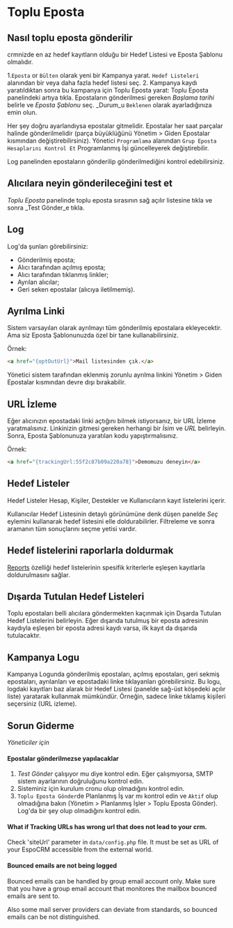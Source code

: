 # Toplu Eposta

## Nasıl toplu eposta gönderilir

crmnizde en az hedef kayıtların olduğu bir Hedef Listesi ve Eposta Şablonu olmalıdır.

1.`Eposta` or `Bülten` olarak yeni bir Kampanya yarat. `Hedef Listeleri` alanından bir veya daha fazla hedef listesi seç.
2. Kampanya kaydı yaratıldıktan sonra bu kampanya için Toplu Eposta yarat: Toplu Eposta panelindeki artıya tıkla. Epostaların gönderilmesi gereken _Başlama tarihi_ belirle ve _Eposta Şablonu_ seç. _Durum_u `Beklenen` olarak ayarladığınıza emin olun.

Her şey doğru ayarlandıysa epostalar gitmelidir. Epostalar her saat parçalar halinde gönderilmelidir (parça büyüklüğünü Yönetim > Giden Epostalar kısmından değiştirebilirsiniz). Yönetici `Programlama` alanından `Grup Eposta Hesaplarını Kontrol Et` Programlanmış İşi güncelleyerek değiştirebilir.

Log panelinden epostaların gönderilip gönderilmediğini kontrol edebilirsiniz.

## Alıcılara neyin gönderileceğini test et

_Toplu Eposta_ panelinde toplu eposta sırasının sağ açılır listesine tıkla ve sonra _Test Gönder_e tıkla.

## Log

Log'da şunları görebilirsiniz:
* Gönderilmiş eposta;
* Alıcı tarafından açılmış eposta;
* Alıcı tarafından tıklanmış linkler;
* Ayrılan alıcılar;
* Geri seken epostalar (alıcıya iletilmemiş).

## Ayrılma Linki

Sistem varsayılan olarak ayrılmayı tüm gönderilmiş epostalara ekleyecektir. Ama siz Eposta Şablonunuzda özel bir tane kullanabilirsiniz.

Örnek:
```html
<a href="{optOutUrl}">Mail listesinden çık.</a>
```

Yönetici sistem tarafından eklenmiş zorunlu ayrılma linkini Yönetim > Giden Epostalar kısmından devre dışı bırakabilir.

## URL İzleme

Eğer alıcınızın epostadaki linki açtığını bilmek istiyorsanız, bir URL İzleme yaratmalısınız. Linkinizin gitmesi gereken herhangi bir _İsim_ ve _URL_ belirleyin. Sonra, Eposta Şablonunuza yaratılan kodu yapıştırmalısınız.

 Örnek:
 ```html
<a href="{trackingUrl:55f2c87b09a220a78}">Demomuzu deneyin</a>
 ```
 
## Hedef Listeler

Hedef Listeler Hesap, Kişiler, Destekler ve Kullanıcıların kayıt listelerini içerir.

Kullanıcılar Hedef Listesinin detaylı görünümüne denk düşen panelde _Seç_ eylemini kullanarak hedef listesini elle doldurabilirler. Filtreleme ve sonra aramanın tüm sonuçlarını seçme yetisi vardır.

## Hedef listelerini raporlarla doldurmak

[Reports](reports.md#syncing-with-target-lists) özelliği hedef listelerinin spesifik kriterlerle eşleşen kayıtlarla doldurulmasını sağlar.

## Dışarda Tutulan Hedef Listeleri

Toplu epostaları belli alıcılara göndermekten kaçınmak için Dışarda Tutulan Hedef Listelerini belirleyin. Eğer dışarıda tutulmuş bir eposta adresinin kaydıyla eşleşen bir eposta adresi kaydı varsa, ilk kayıt da dışarıda tutulacaktır.

## Kampanya Logu

Kampanya Logunda gönderilmiş epostaları, açılmış epostaları, geri sekmiş epostaları, ayrılanları ve epostadaki linke tıklayanları görebilirsiniz. Bu logu, logdaki kayıtları baz alarak bir Hedef Listesi (panelde sağ-üst köşedeki açılır liste) yaratarak kullanmak mümkündür. Örneğin, sadece linke tıklamış kişileri seçersiniz (URL izleme).

## Sorun Giderme

_Yöneticiler için_

#### Epostalar gönderilmezse yapılacaklar

1. _Test Gönder_ çalışıyor mu diye kontrol edin. Eğer çalışmıyorsa, SMTP sistem ayarlarının doğruluğunu kontrol edin.
2. Sisteminiz için kurulum cronu olup olmadığını kontrol edin.
3. `Toplu Eposta Gönder`de Planlanmış İş var mı kontrol edin ve `Aktif` olup olmadığına bakın (Yönetim > Planlanmış İşler > Toplu Eposta Gönder). Log'da bir şey olup olmadığını kontrol edin.


#### What if Tracking URLs has wrong url that does not lead to your crm.

Check 'siteUrl' parameter in `data/config.php` file. It must be set as URL of your EspoCRM accessible from the external world.

#### Bounced emails are not being logged

Bounced emails can be handled by group email account only. Make sure that you have a group email account that monitores the mailbox bounced emails are sent to.

Also some mail server providers can deviate from standards, so bounced emails can be not distinguished.
